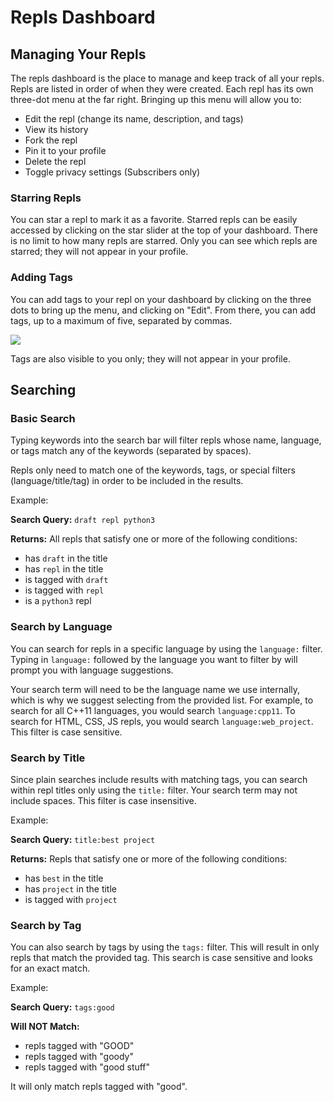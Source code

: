 # Repls Dashboard

## Managing Your Repls

The repls dashboard is the place to manage and keep track of all your repls.  Repls are
listed in order of when they were created.  Each repl has its own three-dot menu at the
far right.  Bringing up this menu will allow you to:

* Edit the repl (change its name, description, and tags)
* View its history
* Fork the repl
* Pin it to your profile
* Delete the repl
* Toggle privacy settings (Subscribers only)

### Starring Repls

You can star a repl to mark it as a favorite.  Starred repls can be easily accessed by
clicking on the star slider at the top of your dashboard.  There is no limit to how many
repls are starred.  Only you can see which repls are starred; they will not appear in
your profile.

### Adding Tags

You can add tags to your repl on your dashboard by clicking on the three dots to bring
up the menu, and clicking on "Edit".  From there, you can add tags, up to a maximum of
five, separated by commas.

![](/public/images/blog/search-add-tags.png)

Tags are also visible to you only; they will not appear in your profile.

## Searching

### Basic Search

Typing keywords into the search bar will filter repls whose name, language, or tags
match any of the keywords (separated by spaces).

Repls only need to match one of the keywords, tags, or special filters
(language/title/tag) in order to be included in the results.

Example:

**Search Query:** `draft repl python3`

**Returns:**
All repls that satisfy one or more of the following conditions:

* has `draft` in the title
* has `repl` in the title
* is tagged with `draft`
* is tagged with `repl`
* is a `python3` repl

### Search by Language

You can search for repls in a specific language by using the `language:` filter.
Typing in `language:` followed by the language you want to filter by will prompt
you with language suggestions.

Your search term will need to be the language name we use internally, which is why
we suggest selecting from the provided list.  For example, to search for all C++11
languages, you would search `language:cpp11`.  To search for HTML, CSS, JS repls,
you would search `language:web_project`.  This filter is case sensitive.

### Search by Title

Since plain searches include results with matching tags, you can search within repl
titles only using the `title:` filter.  Your search term may not include spaces.
This filter is case insensitive.

Example:

**Search Query:** `title:best project`

**Returns:**
Repls that satisfy one or more of the following conditions:

* has `best` in the title
* has `project` in the title
* is tagged with `project`

### Search by Tag

You can also search by tags by using the `tags:` filter.  This will result in only
repls that match the provided tag.  This search is case sensitive and looks for an
exact match.

Example:

**Search Query:** `tags:good`

**Will NOT Match:**

* repls tagged with "GOOD"
* repls tagged with "goody"
* repls tagged with "good stuff"

It will only match repls tagged with "good".